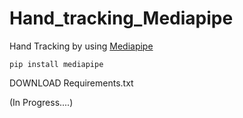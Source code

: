 # Hand_tracking_Mediapipe
Hand Tracking by using 
<a href= "https://mediapipe.dev/"> Mediapipe</a>
```
pip install mediapipe
```
DOWNLOAD Requirements.txt

(In Progress....)
